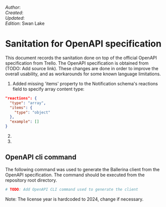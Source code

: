 _Author_: <!-- TODO: Add author name --> \
_Created_: <!-- TODO: Add date --> \
_Updated_: <!-- TODO: Add date --> \
_Edition_: Swan Lake

# Sanitation for OpenAPI specification

This document records the sanitation done on top of the official OpenAPI specification from Trello.
The OpenAPI specification is obtained from (TODO: Add source link).
These changes are done in order to improve the overall usability, and as workarounds for some known language limitations.

[//]: # "TODO: Add sanitation details"

1.  Added missing 'items' property to the Notification schema's reactions field to specify array content type:

```json
"reactions": {
  "type": "array",
  "items": {
    "type": "object"
  },
  "example": []
}
```

2.
3.

## OpenAPI cli command

The following command was used to generate the Ballerina client from the OpenAPI specification. The command should be executed from the repository root directory.

```bash
# TODO: Add OpenAPI CLI command used to generate the client
```

Note: The license year is hardcoded to 2024, change if necessary.
